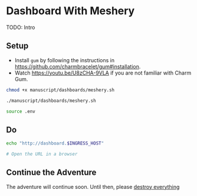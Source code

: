 # Dashboard With Meshery

TODO: Intro

## Setup

* Install `gum` by following the instructions in https://github.com/charmbracelet/gum#installation.
* Watch https://youtu.be/U8zCHA-9VLA if you are not familiar with Charm Gum.

```bash
chmod +x manuscript/dashboards/meshery.sh

./manuscript/dashboards/meshery.sh

source .env
```

## Do

```bash
echo "http://dashboard.$INGRESS_HOST"

# Open the URL in a browser
```

## Continue the Adventure

The adventure will continue soon. Until then, please [destroy everything](../destroy/observability.md)
